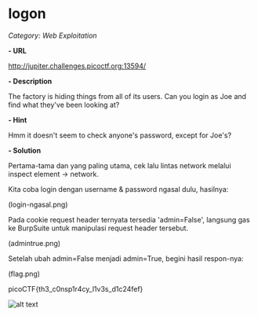 # logon

*Category: Web Exploitation*

**- URL**

http://jupiter.challenges.picoctf.org:13594/

**- Description**

The factory is hiding things from all of its users. Can you login as Joe and find what they've been looking at?

**- Hint**

Hmm it doesn't seem to check anyone's password, except for Joe's?

**- Solution**

Pertama-tama dan yang paling utama, cek lalu lintas network melalui inspect element -> network.

Kita coba login dengan username & password ngasal dulu, hasilnya:

(login-ngasal.png)

Pada cookie request header ternyata tersedia 'admin=False', langsung gas ke BurpSuite untuk manipulasi request header tersebut.

(admintrue.png)

Setelah ubah admin=False menjadi admin=True, begini hasil respon-nya:

(flag.png)

picoCTF{th3_c0nsp1r4cy_l1v3s_d1c24fef}

![alt text](https://media.tenor.com/images/196511013b8250ec3b163882ac988bdf/tenor.gif)
